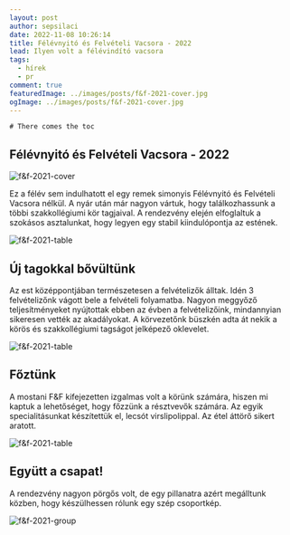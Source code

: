 ```yaml
---
layout: post
author: sepsilaci
date: 2022-11-08 10:26:14
title: Félévnyitó és Felvételi Vacsora - 2022
lead: Ilyen volt a félévindító vacsora
tags:
  - hírek
  - pr
comment: true
featuredImage: ../images/posts/f&f-2021-cover.jpg
ogImage: ../images/posts/f&f-2021-cover.jpg
---
```


```toc
# There comes the toc
```

## Félévnyitó és Felvételi Vacsora - 2022

![f&f-2021-cover](https://warp.sch.bme.hu/images/f-f-2021-cover)

Ez a félév sem indulhatott el egy remek simonyis Félévnyitó és Felvételi Vacsora nélkül. A nyár után már nagyon vártuk, hogy találkozhassunk a többi szakkollégiumi kör tagjaival. A rendezvény elején elfoglaltuk a szokásos asztalunkat, hogy legyen egy stabil kiindulópontja az estének.

![f&f-2021-table](https://warp.sch.bme.hu/images/f-f-2021-table)

## Új tagokkal bővültünk

Az est középpontjában természetesen a felvételizők álltak. Idén 3 felvételizőnk vágott bele a felvételi folyamatba. Nagyon meggyőző teljesítményeket nyújtottak ebben az évben a felvételizőink, mindannyian sikeresen vették az akadályokat. A körvezetőnk büszkén adta át nekik a körös és szakkollégiumi tagságot jelképező oklevelet.

![f&f-2021-table](https://warp.sch.bme.hu/images/f-f-2021-okelvel)

## Főztünk

A mostani F&F kifejezetten izgalmas volt a körünk számára, hiszen mi kaptuk a lehetőséget, hogy főzzünk a résztvevők számára. Az egyik specialitásunkat készítettük el, lecsót virslipolippal. Az étel áttörő sikert aratott.

![f&f-2021-table](https://warp.sch.bme.hu/images/c77f0dac-e028-48d9-803c-209634d5205e_1_105_c)

## Együtt a csapat!

A rendezvény nagyon pörgős volt, de egy pillanatra azért megálltunk közben, hogy készülhessen rólunk egy szép csoportkép.

![f&f-2021-group](https://warp.sch.bme.hu/images/f-f-2021-kir-dev-group)
